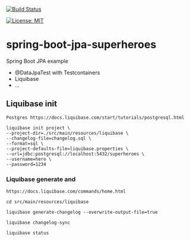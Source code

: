 [![Build Status](https://travis-ci.com/claudioaltamura/spring-boot-jpa-superheroes.svg?branch=main)](https://travis-ci.com/github/claudioaltamura/spring-boot-jpa-superheroes)

[![License: MIT](https://img.shields.io/badge/License-MIT-yellow.svg)](https://opensource.org/licenses/MIT)

# spring-boot-jpa-superheroes
Spring Boot JPA example

* @DataJpaTest with Testcontainers
* Liquibase
* ...

## Liquibase init

    Postgres https://docs.liquibase.com/start/tutorials/postgresql.html

    liquibase init project \
    --project-dir=./src/main/resources/liquibase \
    --changelog-file=changelog.sql \
    --format=sql \
    --project-defaults-file=liquibase.properties \
    --url=jdbc:postgresql://localhost:5432/superheroes \
    --username=hero \
    --password=1234

### Liquibase generate and 

    https://docs.liquibase.com/commands/home.html

    cd src/main/resources/liquibase

    liquibase generate-changelog --overwrite-output-file=true

    liquibase changelog-sync

    liquibase status

    

